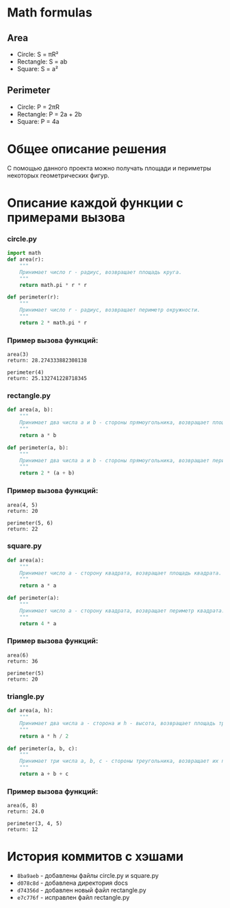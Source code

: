 # Math formulas
## Area
- Circle: S = πR²
- Rectangle: S = ab
- Square: S = a²

## Perimeter
- Circle: P = 2πR
- Rectangle: P = 2a + 2b
- Square: P = 4a

# Общее описание решения
С помощью данного проекта можно получать площади и периметры 
некоторых геометрических фигур.

# Описание каждой функции с примерами вызова

### circle.py
```python
import math
def area(r):
    """
    Принимает число r - радиус, возвращает площадь круга.
    """
    return math.pi * r * r

def perimeter(r):
    """
    Принимает число r - радиус, возвращает периметр окружности.
    """
    return 2 * math.pi * r
```
### Пример вызова функций:
```
area(3)
return: 28.274333882308138
```
```
perimeter(4)
return: 25.132741228718345
```

### rectangle.py
```python
def area(a, b):
    """
    Принимает два числа a и b - стороны прямоугольника, возвращает площадь прямоугольника.
    """
    return a * b

def perimeter(a, b):
    """
    Принимает два числа a и b - стороны прямоугольника, возвращает периметр прямоугольника.
    """
    return 2 * (a + b)
```
### Пример вызова функций:
```
area(4, 5)
return: 20
```
```
perimeter(5, 6)
return: 22
```

### square.py
```python
def area(a):
    """
    Принимает число a - сторону квадрата, возвращает площадь квадрата.
    """
    return a * a

def perimeter(a):
    """
    Принимает число a - сторону квадрата, возвращает периметр квадрата.
    """
    return 4 * a
```
### Пример вызова функций:
```
area(6)
return: 36
```
```
perimeter(5)
return: 20
```

### triangle.py
```python
def area(a, h):
    """
    Принимает два числа a - сторона и h - высота, возвращает площадь треугольника.
    """
    return a * h / 2

def perimeter(a, b, c):
    """
    Принимает три числа a, b, c - стороны треугольника, возвращает их периметр.
    """
    return a + b + c
```
### Пример вызова функций:
```
area(6, 8)
return: 24.0
```
```
perimeter(3, 4, 5)
return: 12
```
# История коммитов с хэшами
- `8ba9aeb` - добавлены файлы circle.py и square.py
- `d078c8d` - добавлена директория docs
- `d74356d` - добавлен новый файл rectangle.py
- `e7c776f` - исправлен файл rectangle.py
